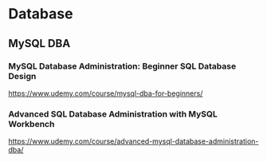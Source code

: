 # Database

## MySQL DBA

### MySQL Database Administration: Beginner SQL Database Design

https://www.udemy.com/course/mysql-dba-for-beginners/


### Advanced SQL Database Administration with MySQL Workbench

https://www.udemy.com/course/advanced-mysql-database-administration-dba/